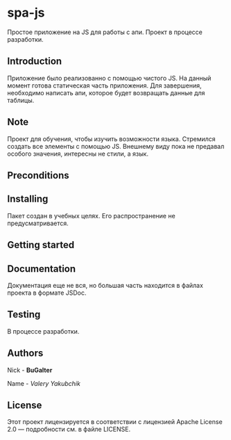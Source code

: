 # spa-js

Простое приложение на JS для работы с апи. Проект в процессе разработки.

## Introduction

Приложение было реализованно с помощью чистого JS. На данный момент готова статическая часть приложения. Для завершения, необходимо написать апи, которое будет возвращать данные для таблицы.

## Note

Проект для обучения, чтобы изучить возможности языка. Стремился создать все элементы с помощью JS. Внешнему виду пока не предавал особого значения, интересны не стили, а язык.

## Preconditions

## Installing

Пакет создан в учебных целях. Его распространение не предусматривается.

## Getting started

## Documentation

Документация еще не вся, но большая часть находится в файлах проекта в формате JSDoc.

## Testing

В процессе разработки.

## Authors

Nick - **BuGalter**

Name - *Valery Yakubchik*

## License

Этот проект лицензируется в соответствии с лицензией Apache License 2.0 — подробности
см. в файле LICENSE.

